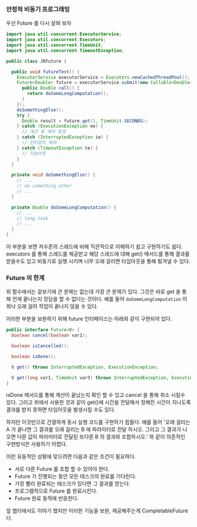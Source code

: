 ### 안정적 비동기 프로그래밍

우선 Future 를 다시 살펴 보자

```java
import java.util.concurrent.ExecutorService;
import java.util.concurrent.Executors;
import java.util.concurrent.TimeUnit;
import java.util.concurrent.TimeoutException;

public class JKFuture {

  public void futureTest() {
    ExecutorService executorService = Executors.newCachedThreadPool();
    Future<Double> future = executorService.submit(new Callable<Double>() {
      public Double call() {
        return doSomeLongComputation();
      }
    });
    doSomethingElse();
    try {
      Double result = future.get(1, TimeUnit.SECONDS);
    } catch (ExecutionException ee) {
      // 계산 중 예외 발생
    } catch (InterruptedException ie) {
      // 인터럽트 예외
    } catch (TimeoutException te) {
      // 타임아웃
    }
  }

  private void doSomethingElse() {
    // ...
    // do something other 
    // ...
  }

  private Double doSomeLongComputation() {
    // ...
    // long task
    // ...
  }
}
```

이 부분을 보면 저수준의 스레드에 비해 직관적으로 이해하기 쉽고 구현하기도 쉽다. executors 를 통해 스레드를 제공받고 해당 스레드에 대해
get() 메서드를 통해 결과를 받을수도 있고 비동기로 실행 시키며 너무 오래 걸리면 타임아웃을 통해 튕겨낼 수 있다.

### Future 의 한계

위 함수에서는 겉보기에 큰 문제는 없는데 가장 큰 문제가 있다. 그것은 바로 get 을 통해 언제 끝나는지 장담을 할 수 없다는 것이다.
예를 들어 `doSomeLongComputation` 이 워낙 오래 걸려 작업이 끝나지 않을 수 있다.

이러한 부분을 보완하기 위해 future 인터페이스는 아래와 같이 구현되어 있다.

```java
public interface Future<V> {
  boolean cancel(boolean var1);

  boolean isCancelled();

  boolean isDone();

  V get() throws InterruptedException, ExecutionException;

  V get(long var1, TimeUnit var3) throws InterruptedException, ExecutionException, TimeoutException;
}
```

isDone 메서드를 통해 계산이 끝났는지 확인 할 수 있고 cancel 을 통해 취소 시킬수 있다. 그리고 위에서 사용한 것과 같이 get()에 
시간을 전달해서 정해진 시간이 지나도록 결과를 받지 못하면 타임아웃을 발생시킬 수도 있다.

하지만 이것만으로 간결하게 동시 실행 코드를 구현하기 힘들다. 예를 들어 '오래 걸리는 A 가 끝나면 그 결과를 오래 걸리는 B 에 파라미터로 전달
하시오. 그리고 그 결과가 나오면 다른 값이 파라미터로 전달된 또다른 B 의 결과와 조합하시오.' 와 같이 의존적인 구현방식은 사용하기 어렵다.

이런 유동적인 상황에 맞으려면 다음과 같은 조건이 필요하다.

- 서로 다른 Future 를 조합 할 수 있어야 한다.
- Future 가 진행되는 동안 모든 태스크의 완료를 기다린다.
- 가장 빨리 완료되는 태스크가 있다면 그 결과를 얻는다.
- 프로그램적으로 Future 를 완료시킨다.
- Future 완료 동작에 반응한다.

앞 챕터에서도 이야기 했지만 이러한 기능을 보완, 제공해주는게 CompletableFuture 다.

